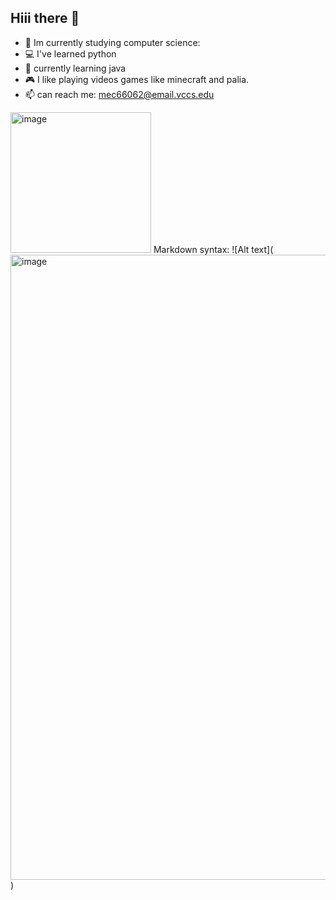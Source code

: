## Hiii there 👋
- 🌱 Im currently studying computer science:
- 💻 I've learned python 
- 💬 currently learning java 
- 🎮 I like playing videos games like minecraft and palia.
- 📫 can reach me: mec66062@email.vccs.edu
<img width="225" height="225" alt="image" src="https://github.com/user-attachments/assets/a30c5b71-f8e4-4a84-9a62-c1ed2c4b8994" />
Markdown syntax: ![Alt text](<img width="1000" height="1000" alt="image" src="https://github.com/user-attachments/assets/18d6b858-d3da-4ce9-922a-e89e091ae5e6" />
)
<!--
**kenzee03-coder/kenzee03-coder** is a ✨ _special_ ✨ repository because its `README.md` (this file) appears on your GitHub profile.

Here are some ideas to get you started:

- 🔭 I’m currently working on ...
- 🌱 I’m currently learning ...
- 👯 I’m looking to collaborate on ...
- 🤔 I’m looking for help with ...
- 💬 Ask me about ...
- 📫 How to reach me: ...
- 😄 Pronouns: ...
- ⚡ Fun fact: ...
-->
